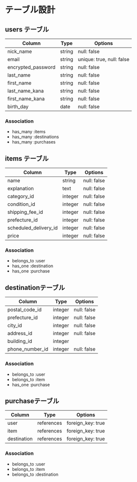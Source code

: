 # テーブル設計

## users テーブル

| Column             | Type   | Options                   |
| ------------------ | ------ | ------------------------- |
| nick_name          | string | null: false               |
| email              | string | unique: true, null: false |
| encrypted_password | string | null: false               |
| last_name          | string | null: false               |
| first_name         | string | null: false               |
| last_name_kana     | string | null: false               |
| first_name_kana    | string | null: false               |
| birth_day          | date   | null: false               |

### Association

- has_many :items
- has_many :destinations
- has_many :purchases

## items テーブル

| Column                | Type          | Options     |
| --------------------- | ------------- | ----------- |
| name                  | string        | null: false |
| explanation           | text          | null: false |
| category_id           | integer       | null: false |
| condition_id          | integer       | null: false |
| shipping_fee_id       | integer       | null: false |
| prefecture_id         | integer       | null: false |
| scheduled_delivery_id | integer       | null: false |
| price                 | integer       | null: false |

### Association

- belongs_to :user
- has_one :destination
- has_one :purchase

##  destinationテーブル

| Column          | Type    | Options                        |
| --------------- | ------- | ------------------------------ |
| postal_code_id  | integer | null: false                    |
| prefecture_id   | integer | null: false                    |
| city_id         | integer | null: false                    |
| address_id      | integer | null: false                    |
| building_id     | integer |                                |
| phone_number_id | integer | null: false                    |

### Association

- belongs_to :user
- belongs_to :item
- has_one :purchase


##  purchaseテーブル

| Column      | Type       | Options           |
| ----------- | ---------- | ----------------- |
| user        | references | foreign_key: true |
| item        | references | foreign_key: true |
| destination | references | foreign_key: true |

### Association

- belongs_to :user
- belongs_to :item
- belongs_to :destination


